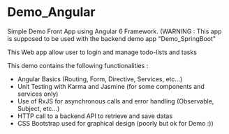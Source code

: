 # Demo_Angular

Simple Demo Front App using Angular 6 Framework.
(WARNING : This app is supposed to be used with the backend demo app "Demo_SpringBoot"

This Web app allow user to login and manage todo-lists and tasks

This demo contains the following functionalities :
- Angular Basics (Routing, Form, Directive, Services, etc...)
- Unit Testing with Karma and Jasmine (for some components and services only)
- Use of RxJS for asynchronous calls and error handling (Observable, Subject, etc...)
- HTTP call to a backend API to retrieve and save datas
- CSS Bootstrap used for graphical design (poorly but ok for Demo :))
